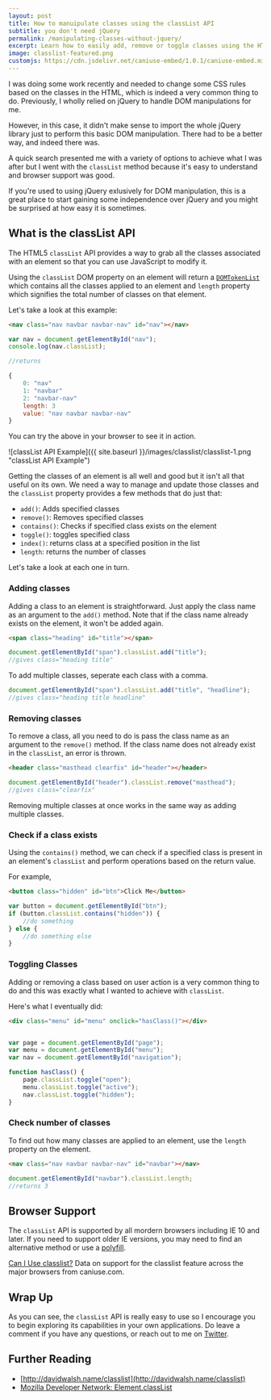 ```yaml
---
layout: post
title: How to manuipulate classes using the classList API
subtitle: you don't need jQuery
permalink: /manipulating-classes-without-jquery/
excerpt: Learn how to easily add, remove or toggle classes using the HTML5 classList API
image: classlist-featured.png
customjs: https://cdn.jsdelivr.net/caniuse-embed/1.0.1/caniuse-embed.min.js
---
```


I was doing some work recently and needed to change some CSS rules based on the classes in the HTML, which is indeed a very common thing to do. Previously, I wholly relied on jQuery to handle DOM manipulations for me.

However, in this case, it didn't make sense to import the whole jQuery library just to perform this basic DOM manipulation. There had to be a better way, and indeed there was.

A quick search presented me with a variety of options to achieve what I was after but I went with the `classList` method because it's easy to understand and browser support was good.

If you're used to using jQuery exlusively for DOM manipulation, this is a great place to start gaining some independence over jQuery and you might be surprised at how easy it is sometimes.

## What is the classList API

The HTML5 `classList` API provides a way to grab all the classes associated with an element so that you can use JavaScript to modify it.

Using the `classList` DOM property on an element will return a [`DOMTokenList`](https://developer.mozilla.org/en/docs/Web/API/DOMTokenList) which contains all the classes applied to an element and `length` property which signifies the total number of classes on that element.

Let's take a look at this example:

```html
<nav class="nav navbar navbar-nav" id="nav"></nav>
```

```javascript
var nav = document.getElementById("nav");
console.log(nav.classList);

//returns

{
	0: "nav"
	1: "navbar"
	2: "navbar-nav"
	length: 3
	value: "nav navbar navbar-nav"
}
```

You can try the above in your browser to see it in action.

![classList API Example]({{ site.baseurl }}/images/classlist/classlist-1.png "classList API Example")

Getting the classes of an element is all well and good but it isn't all that useful on its own. We need a way to manage and update those classes and the `classList` property provides a few methods that do just that:

- `add()`: Adds specified classes
- `remove()`: Removes specified classes
- `contains()`: Checks if specified class exists on the element
- `toggle()`: toggles specified class
- `index()`: returns class at a specified position in the list
- `length`: returns the number of classes

Let's take a look at each one in turn.

### Adding classes

Adding a class to an element is straightforward. Just apply the class name as an argument to the `add()` method. Note that if the class name already exists on the element, it won't be added again.

```html
<span class="heading" id="title"></span>
```

```javascript
document.getElementById("span").classList.add("title");
//gives class="heading title"
```

To add multiple classes, seperate each class with a comma.

```javascript
document.getElementById("span").classList.add("title", "headline");
//gives class="heading title headline"
```

### Removing classes

To remove a class, all you need to do is pass the class name as an argument to the `remove()` method. If the class name does not already exist in the `classList`, an error is thrown.

```html
<header class="masthead clearfix" id="header"></header>
```
```javascript
document.getElementById("header").classList.remove("masthead");
//gives class="clearfix"
```

Removing multiple classes at once works in the same way as adding multiple classes.

### Check if a class exists

Using the `contains()` method, we can check if a specified class is present in an element's `classList` and perform operations based on the return value.

For example,

```html
<button class="hidden" id="btn">Click Me</button>
```

```javascript
var button = document.getElementById("btn");
if (button.classList.contains("hidden")) {
	//do something
} else {
	//do something else
}
```


### Toggling Classes

Adding or removing a class based on user action is a very common thing to do and this was exactly what I wanted to achieve with `classList`.

Here's what I eventually did:

```html
<div class="menu" id="menu" onclick="hasClass()"></div>
```

```javascript

var page = document.getElementById("page");
var menu = document.getElementById("menu");
var nav = document.getElementById("navigation");

function hasClass() {
	page.classList.toggle("open");
	menu.classList.toggle("active");
	nav.classList.toggle("hidden");
}
```

### Check number of classes

To find out how many classes are applied to an element, use the `length` property on the element.

```html
<nav class="nav navbar navbar-nav" id="navbar"></nav>
```

```javascript
document.getElementById("navbar").classList.length;
//returns 3
```

## Browser Support

The `classList` API is supported by all mordern browsers including IE 10 and later. If you need to support older IE versions, you may need to find an alternative method or use a [polyfill](https://github.com/eligrey/classList.js).

<p class="ciu_embed" data-feature="classlist" data-periods="future_1,current,past_1,past_2">
  <a href="http://caniuse.com/#feat=classlist">Can I Use classlist?</a> Data on support for the classlist feature across the major browsers from caniuse.com.
</p>


## Wrap Up

As you can see, the `classList` API is really easy to use so I encourage you to begin exploring its capabilities in your own applications. Do leave a comment if you have any questions, or reach out to me on [Twitter](https://twitter.com/ayisaiah).

## Further Reading

- [http://davidwalsh.name/classlist](http://davidwalsh.name/classlist)
- [Mozilla Developer Network: Element.classList](https://developer.mozilla.org/en-US/docs/Web/API/Element/classList)